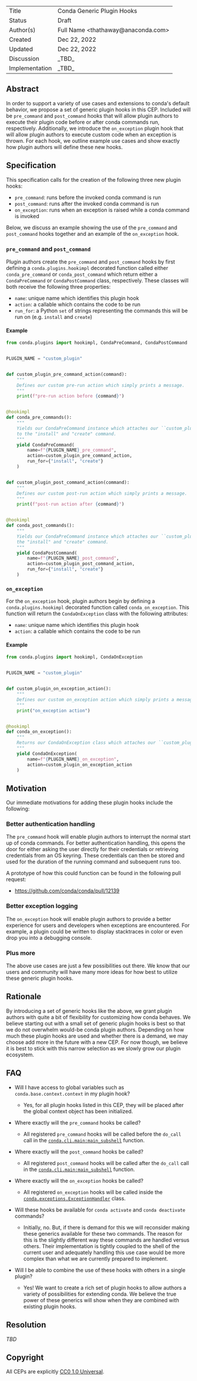 <table>
  <tr><td> Title </td><td> Conda Generic Plugin Hooks</td>
  <tr><td> Status </td><td> Draft </td></tr>
  <tr><td> Author(s) </td><td> Full Name &lt;thathaway@anaconda.com&gt;</td></tr>
  <tr><td> Created </td><td> Dec 22, 2022</td></tr>
  <tr><td> Updated </td><td> Dec 22, 2022</td></tr>
  <tr><td> Discussion </td><td> _TBD_ </td></tr>
  <tr><td> Implementation </td><td> _TBD_ </td></tr>
</table>

[conda-pre-invoke-location]: https://github.com/conda/conda/blob/48f51e6c1d412270efbbdb1d9ff571087568b6ea/conda/cli/main.py#L69
[conda-on-exception-location]: https://github.com/conda/conda/blob/48f51e6c1d412270efbbdb1d9ff571087568b6ea/conda/exceptions.py#L1125

## Abstract

In order to support a variety of use cases and extensions to conda's default
behavior, we propose a set of generic plugin hooks in this CEP. Included will 
be `pre_command` and `post_command` hooks that will allow
plugin authors to execute their plugin code before or after conda commands
run, respectively. Additionally, we introduce the `on_exception` plugin 
hook that will allow plugin authors to execute custom code when an exception is thrown. 
For each hook, we outline example use cases and
show exactly how plugin authors will define these new hooks.

## Specification

This specification calls for the creation of the following three new plugin hooks:

- `pre_command`: runs before the invoked conda command is run
- `post_command`: runs after the invoked conda command is run
- `on_exception`: runs when an exception is raised while a conda command is invoked

Below, we discuss an example showing the use of the `pre_command` and `post_command` hooks together
and an example of the `on_exception` hook.

### `pre_command` and `post_command`

Plugin authors create the `pre_command` and `post_command` hooks by first defining a `conda.plugins.hookimpl`
decorated function called either `conda_pre_command` or `conda_post_command` which return either a `CondaPreCommand` 
or `CondaPostCommand` class, respectively. These classes will both receive the following three properties:

- `name`: unique name which identifies this plugin hook
- `action`: a callable which contains the code to be run
- `run_for`: a Python `set` of strings representing the commands this will be run on (e.g. `install` and `create`)

#### Example

```python
from conda.plugins import hookimpl, CondaPreCommand, CondaPostCommand


PLUGIN_NAME = "custom_plugin"


def custom_plugin_pre_command_action(command):
    """
    Defines our custom pre-run action which simply prints a message.
    """
    print(f"pre-run action before {command}")


@hookimpl
def conda_pre_commands():
    """
    Yields our CondaPreCommand instance which attaches our ``custom_plugin_pre_command_action``
    to the "install" and "create" command.
    """
    yield CondaPreCommand(
        name=f"{PLUGIN_NAME}_pre_command",
        action=custom_plugin_pre_command_action,
        run_for={"install", "create"}
    )


def custom_plugin_post_command_action(command):
    """
    Defines our custom post-run action which simply prints a message.
    """
    print(f"post-run action after {command}")


@hookimpl
def conda_post_commands():
    """
    Yields our CondaPreCommand instance which attaches our ``custom_plugin_post_command_action`` to
    the "install" and "create" command.
    """
    yield CondaPostCommand(
        name=f"{PLUGIN_NAME}_post_command",
        action=custom_plugin_post_command_action,
        run_for={"install", "create"}
    )
```

### `on_exception`

For the `on_exception` hook, plugin authors begin by defining a `conda.plugins.hookimpl` decorated 
function called `conda_on_exception`. This function will return the `CondaOnException` class with the
following attributes:

- `name`: unique name which identifies this plugin hook
- `action`: a callable which contains the code to be run

#### Example

```python
from conda.plugins import hookimpl, CondaOnException


PLUGIN_NAME = "custom_plugin"


def custom_plugin_on_exception_action():
    """
    Defines our custom on_exception action which simply prints a message.
    """
    print("on_exception action")


@hookimpl
def conda_on_exception():
    """
    Returns our CondaOnException class which attaches our ``custom_plugin_on_exception_action``.
    """
    yield CondaOnException(
        name=f"{PLUGIN_NAME}_on_exception",
        action=custom_plugin_on_exception_action
    )
```


## Motivation

Our immediate motivations for adding these plugin hooks include the following:

### Better authentication handling

The `pre_command` hook will enable plugin authors to interrupt the normal start up of conda commands.
For better authentication handling, this opens the door for either asking the user directly
for their credentials or retrieving credentials from an OS keyring. These credentials can
then be stored and used for the duration of the running command and subsequent runs too.

A prototype of how this could function can be found in the following pull request:

- https://github.com/conda/conda/pull/12139

### Better exception logging

The `on_exception` hook will enable plugin authors to provide a better experience for users and
developers when exceptions are encountered. For example, a plugin could be written to display
stacktraces in color or even drop you into a debugging console.

### Plus more

The above use cases are just a few possibilities out there. We know that our users and community will
have many more ideas for how best to utilize these generic plugin hooks.

## Rationale

By introducing a set of generic hooks like the above, we grant plugin authors with quite a bit of
flexibility for customizing how conda behaves. We believe starting out with a small set of generic
plugin hooks is best so that we do not overwhelm would-be conda plugin authors. Depending on how much
these plugin hooks are used and whether there is a demand, we may choose add more in the future with a 
new CEP. For now though, we believe it is best to stick with this narrow selection as we slowly grow
our plugin ecosystem.

## FAQ

- Will I have access to global variables such as `conda.base.context.context` in my plugin hook?
    - Yes, for all plugin hooks listed in this CEP, they will be placed after the global context
      object has been initialized.

- Where exactly will the `pre_command` hooks be called?
    - All registered `pre_command` hooks will be called before the `do_call` call in the
      [`conda.cli.main:main_subshell`][conda-pre-invoke-location] function.

- Where exactly will the `post_command` hooks be called?
    - All registered `post_command` hooks will be called after the `do_call` call in the
      [`conda.cli.main:main_subshell`][conda-pre-invoke-location] function.

- Where exactly will the `on_exception` hooks be called?
    - All registered `on_exception` hooks will be called inside the
      [`conda.exceptions.ExceptionHandler`][conda-on-exception-location] class.

- Will these hooks be available for `conda activate` and `conda deactivate` commands?
    - Initially, no. But, if there is demand for this we will reconsider making these generics
      available for these two commands. The reason for this is the slightly different way these
      commands are handled versus others. Their implementation is tightly coupled to the shell
      of the current user and adequately handling this use case would be more complex than what
      we are currently prepared to implement.

- Will I be able to combine the use of these hooks with others in a single plugin?
    - Yes! We want to create a rich set of plugin hooks to allow authors a variety of possibilities
      for extending conda. We believe the true power of these generics will show when they are 
      combined with existing plugin hooks.


## Resolution

_TBD_

## Copyright

All CEPs are explicitly [CC0 1.0 Universal](https://creativecommons.org/publicdomain/zero/1.0/).
